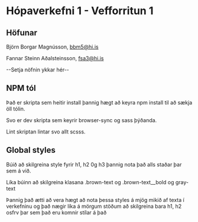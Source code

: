 # Hópaverkefni 1 - Vefforritun 1

## Höfunar

Björn Borgar Magnússon, [bbm5@hi.is](mailto:bbm5@hi.is)

Fannar Steinn Aðalsteinsson, [fsa3@hi.is](mailto:fsa3@hi.is)

--Setja nöfnin ykkar hér--

## NPM tól

Það er skripta sem heitir install þannig hægt að keyra npm install til að sækja öll tólin.

Svo er dev skripta sem keyrir browser-sync og sass þýðanda.

Lint skriptan lintar svo allt scsss.

## Global styles

Búið að skilgreina style fyrir h1, h2 0g h3 þannig nota það alls staðar þar sem á við.

Líka búinn að skilgreina klasana .brown-text og .brown-text__bold og gray-text

Þannig það ætti að vera hægt að nota þessa styles á mjög mikið af texta í verkefninu og það nægir líka á mörgum stöðum að skilgreina bara h1, h2 osfrv þar sem það eru komnir stílar á það
